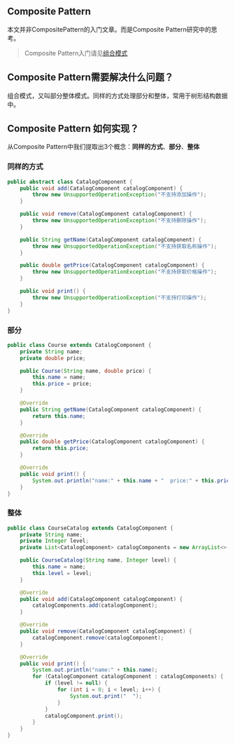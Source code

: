 ## Composite Pattern

本文并非CompositePattern的入门文章。而是Composite Pattern研究中的思考。

> Composite Pattern入门请见[组合模式](https://www.runoob.com/design-pattern/composite-pattern.html)

## Composite Pattern需要解决什么问题？

组合模式，又叫部分整体模式。同样的方式处理部分和整体，常用于树形结构数据中。

## Composite Pattern 如何实现？

从Composite Pattern中我们提取出3个概念：**同样的方式**、**部分**、**整体**

### 同样的方式

```java
public abstract class CatalogComponent {
    public void add(CatalogComponent catalogComponent) {
        throw new UnsupportedOperationException("不支持添加操作");
    }

    public void remove(CatalogComponent catalogComponent) {
        throw new UnsupportedOperationException("不支持删除操作");
    }

    public String getName(CatalogComponent catalogComponent) {
        throw new UnsupportedOperationException("不支持获取名称操作");
    }

    public double getPrice(CatalogComponent catalogComponent) {
        throw new UnsupportedOperationException("不支持获取价格操作");
    }

    public void print() {
        throw new UnsupportedOperationException("不支持打印操作");
    }
}
```

### 部分

```java
public class Course extends CatalogComponent {
    private String name;
    private double price;

    public Course(String name, double price) {
        this.name = name;
        this.price = price;
    }

    @Override
    public String getName(CatalogComponent catalogComponent) {
        return this.name;
    }

    @Override
    public double getPrice(CatalogComponent catalogComponent) {
        return this.price;
    }

    @Override
    public void print() {
        System.out.println("name:" + this.name + "  price:" + this.price);
    }
}
```

### 整体

```java
public class CourseCatalog extends CatalogComponent {
    private String name;
    private Integer level;
    private List<CatalogComponent> catalogComponents = new ArrayList<>();

    public CourseCatalog(String name, Integer level) {
        this.name = name;
        this.level = level;
    }

    @Override
    public void add(CatalogComponent catalogComponent) {
        catalogComponents.add(catalogComponent);
    }

    @Override
    public void remove(CatalogComponent catalogComponent) {
        catalogComponent.remove(catalogComponent);
    }

    @Override
    public void print() {
        System.out.println("name:" + this.name);
        for (CatalogComponent catalogComponent : catalogComponents) {
            if (level != null) {
                for (int i = 0; i < level; i++) {
                    System.out.print("  ");
                }
            }
            catalogComponent.print();
        }
    }
}
```

